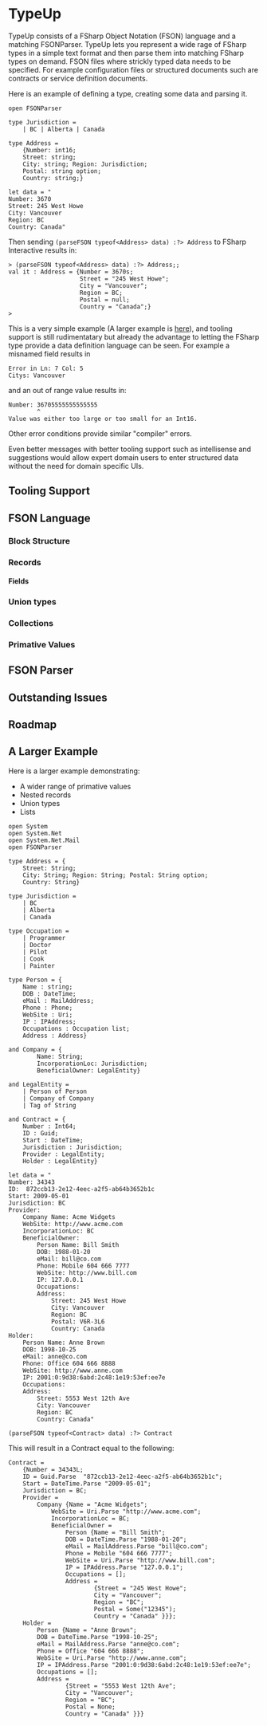 # TypeUp

TypeUp consists of a FSharp Object Notation (FSON) language and a matching  FSONParser. TypeUp lets you represent a wide rage of FSharp types in a simple text format and then parse them into matching FSharp types on demand. FSON files where strickly typed data needs to be specified. For example configuration files or structured documents such are contracts or service definition documents. 

Here is an example of defining a type, creating some data and parsing it.

```
open FSONParser

type Jurisdiction = 
    | BC | Alberta | Canada

type Address = 
    {Number: int16;
    Street: string;
    City: string; Region: Jurisdiction; 
    Postal: string option;
    Country: string;}

let data = "
Number: 3670
Street: 245 West Howe
City: Vancouver
Region: BC
Country: Canada"
```

Then sending `(parseFSON typeof<Address> data) :?> Address` to FSharp Interactive results in:

```
> (parseFSON typeof<Address> data) :?> Address;;
val it : Address = {Number = 3670s;
                    Street = "245 West Howe";
                    City = "Vancouver";
                    Region = BC;
                    Postal = null;
                    Country = "Canada";}
>
```

This is a very simple example (A larger example is [here](#a-larger-example)), and tooling support is still rudimentatary but already the advantage to letting the FSharp type provide a data definition language can be seen. For example a misnamed field results in
```
Error in Ln: 7 Col: 5
Citys: Vancouver
```

and an out of range value results in:
```
Number: 36705555555555555
        ^
Value was either too large or too small for an Int16.
```

Other error conditions provide similar "compiler" errors. 

Even better messages with better tooling support such as intellisense and suggestions would allow expert domain users to enter structured data without the need for domain specific UIs. 

## Tooling Support

## FSON Language

### Block Structure

### Records

#### Fields

### Union types

### Collections

### Primative Values

## FSON Parser

## Outstanding Issues

## Roadmap

## A Larger Example

Here is a larger example demonstrating:
* A wider range of primative values
* Nested records
* Union types
* Lists

```
open System
open System.Net
open System.Net.Mail
open FSONParser

type Address = {
    Street: String;
    City: String; Region: String; Postal: String option;
    Country: String}

type Jurisdiction = 
    | BC
    | Alberta
    | Canada

type Occupation = 
    | Programmer
    | Doctor
    | Pilot
    | Cook
    | Painter

type Person = {
    Name : string;
    DOB : DateTime;
    eMail : MailAddress;
    Phone : Phone;
    WebSite : Uri;
    IP : IPAddress;
    Occupations : Occupation list;
    Address : Address}

and Company = {
        Name: String;
        IncorporationLoc: Jurisdiction;
        BeneficialOwner: LegalEntity}

and LegalEntity = 
    | Person of Person
    | Company of Company
    | Tag of String

and Contract = {
    Number : Int64;
    ID : Guid;
    Start : DateTime;
    Jurisdiction : Jurisdiction;
    Provider : LegalEntity;
    Holder : LegalEntity}

let data = "
Number: 34343
ID:  872ccb13-2e12-4eec-a2f5-ab64b3652b1c
Start: 2009-05-01
Jurisdiction: BC
Provider:
    Company Name: Acme Widgets
    WebSite: http://www.acme.com
    IncorporationLoc: BC
    BeneficialOwner:
        Person Name: Bill Smith
        DOB: 1988-01-20
        eMail: bill@co.com
        Phone: Mobile 604 666 7777
        WebSite: http://www.bill.com
        IP: 127.0.0.1
        Occupations:
        Address: 
            Street: 245 West Howe
            City: Vancouver
            Region: BC
            Postal: V6R-3L6
            Country: Canada
Holder: 
    Person Name: Anne Brown
    DOB: 1998-10-25
    eMail: anne@co.com
    Phone: Office 604 666 8888
    WebSite: http://www.anne.com
    IP: 2001:0:9d38:6abd:2c48:1e19:53ef:ee7e
    Occupations: 
    Address:
        Street: 5553 West 12th Ave
        City: Vancouver
        Region: BC
        Country: Canada"

(parseFSON typeof<Contract> data) :?> Contract
```

This will result in a Contract equal to the following: 

``` 
Contract = 
    {Number = 34343L;
    ID = Guid.Parse  "872ccb13-2e12-4eec-a2f5-ab64b3652b1c";
    Start = DateTime.Parse "2009-05-01";
    Jurisdiction = BC;
    Provider = 
        Company {Name = "Acme Widgets";
            WebSite = Uri.Parse "http://www.acme.com";
            IncorporationLoc = BC;
            BeneficialOwner =
                Person {Name = "Bill Smith";
                DOB = DateTime.Parse "1988-01-20";
                eMail = MailAddress.Parse "bill@co.com";
                Phone = Mobile "604 666 7777";
                WebSite = Uri.Parse "http://www.bill.com";
                IP = IPAddress.Parse "127.0.0.1";
                Occupations = [];
                Address =
                        {Street = "245 West Howe";
                        City = "Vancouver";
                        Region = "BC";
                        Postal = Some("12345");
                        Country = "Canada" }}};
    Holder =
        Person {Name = "Anne Brown";
        DOB = DateTime.Parse "1998-10-25";
        eMail = MailAddress.Parse "anne@co.com";
        Phone = Office "604 666 8888";
        WebSite = Uri.Parse "http://www.anne.com";
        IP = IPAddress.Parse "2001:0:9d38:6abd:2c48:1e19:53ef:ee7e";
        Occupations = [];
        Address =
                {Street = "5553 West 12th Ave";
                City = "Vancouver";
                Region = "BC";
                Postal = None;
                Country = "Canada" }}}
```